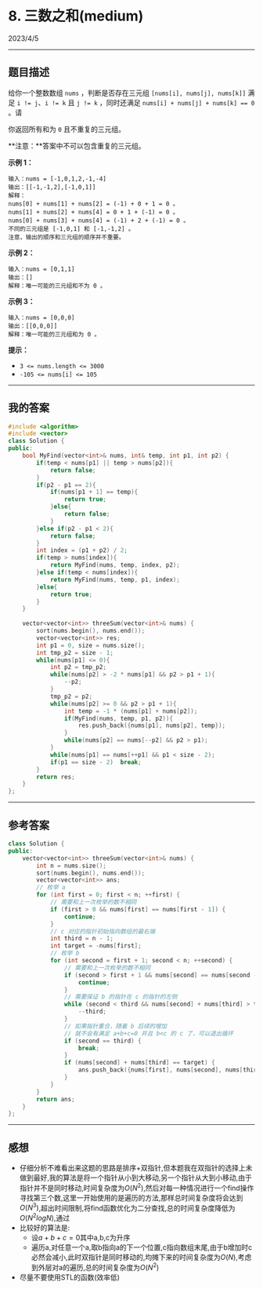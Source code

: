 # 8. 三数之和(medium)

2023/4/5

---

## 题目描述

给你一个整数数组 `nums` ，判断是否存在三元组 `[nums[i], nums[j], nums[k]]` 满足 `i != j`、`i != k` 且 `j != k` ，同时还满足 `nums[i] + nums[j] + nums[k] == 0` 。请

你返回所有和为 `0` 且不重复的三元组。

**注意：**答案中不可以包含重复的三元组。

 

**示例 1：**

```
输入：nums = [-1,0,1,2,-1,-4]
输出：[[-1,-1,2],[-1,0,1]]
解释：
nums[0] + nums[1] + nums[2] = (-1) + 0 + 1 = 0 。
nums[1] + nums[2] + nums[4] = 0 + 1 + (-1) = 0 。
nums[0] + nums[3] + nums[4] = (-1) + 2 + (-1) = 0 。
不同的三元组是 [-1,0,1] 和 [-1,-1,2] 。
注意，输出的顺序和三元组的顺序并不重要。
```

**示例 2：**

```
输入：nums = [0,1,1]
输出：[]
解释：唯一可能的三元组和不为 0 。
```

**示例 3：**

```
输入：nums = [0,0,0]
输出：[[0,0,0]]
解释：唯一可能的三元组和为 0 。
```

 

**提示：**

- `3 <= nums.length <= 3000`
- `-105 <= nums[i] <= 105`

----

## 我的答案

```c++
#include <algorithm>
#include <vector>
class Solution {
public:
    bool MyFind(vector<int>& nums, int& temp, int p1, int p2) {
        if(temp < nums[p1] || temp > nums[p2]){
            return false;
        }
        if(p2 - p1 == 2){
            if(nums[p1 + 1] == temp){
                return true;
            }else{
                return false;
            }
        }else if(p2 - p1 < 2){
            return false;
        }
        int index = (p1 + p2) / 2;
        if(temp > nums[index]){
            return MyFind(nums, temp, index, p2);
        }else if(temp < nums[index]){
            return MyFind(nums, temp, p1, index);
        }else{
            return true;
        }
    }
    
    vector<vector<int>> threeSum(vector<int>& nums) {
        sort(nums.begin(), nums.end());
        vector<vector<int>> res;
        int p1 = 0, size = nums.size();
        int tmp_p2 = size - 1;
        while(nums[p1] <= 0){
            int p2 = tmp_p2;
            while(nums[p2] > -2 * nums[p1] && p2 > p1 + 1){
                --p2;
            }
            tmp_p2 = p2;
            while(nums[p2] >= 0 && p2 > p1 + 1){
                int temp = -1 * (nums[p1] + nums[p2]);
                if(MyFind(nums, temp, p1, p2)){
                    res.push_back({nums[p1], nums[p2], temp});
                }
                while(nums[p2] == nums[--p2] && p2 > p1);
            }
            while(nums[p1] == nums[++p1] && p1 < size - 2);
            if(p1 == size - 2)  break;
        }
        return res;
    }
};
```

---

## 参考答案

```c++
class Solution {
public:
    vector<vector<int>> threeSum(vector<int>& nums) {
        int n = nums.size();
        sort(nums.begin(), nums.end());
        vector<vector<int>> ans;
        // 枚举 a
        for (int first = 0; first < n; ++first) {
            // 需要和上一次枚举的数不相同
            if (first > 0 && nums[first] == nums[first - 1]) {
                continue;
            }
            // c 对应的指针初始指向数组的最右端
            int third = n - 1;
            int target = -nums[first];
            // 枚举 b
            for (int second = first + 1; second < n; ++second) {
                // 需要和上一次枚举的数不相同
                if (second > first + 1 && nums[second] == nums[second - 1]) {
                    continue;
                }
                // 需要保证 b 的指针在 c 的指针的左侧
                while (second < third && nums[second] + nums[third] > target) {
                    --third;
                }
                // 如果指针重合，随着 b 后续的增加
                // 就不会有满足 a+b+c=0 并且 b<c 的 c 了，可以退出循环
                if (second == third) {
                    break;
                }
                if (nums[second] + nums[third] == target) {
                    ans.push_back({nums[first], nums[second], nums[third]});
                }
            }
        }
        return ans;
    }
};
```

---

## 感想

- 仔细分析不难看出来这题的思路是排序+双指针,但本题我在双指针的选择上未做到最好,我的算法是将一个指针从小到大移动,另一个指针从大到小移动,由于指针并不是同时移动,时间复杂度为$O(N^2)$,然后对每一种情况进行一个find操作寻找第三个数,这里一开始使用的是遍历的方法,那样总时间复杂度将会达到$O(N^3)$,超出时间限制,将find函数优化为二分查找,总的时间复杂度降低为$O(N^2logN)$,通过
- 比较好的算法是:
  - 设$a+b+c = 0$其中a,b,c为升序
  - 遍历a,对任意一个a,取b指向a的下一个位置,c指向数组末尾,由于b增加时c必然会减小,此时双指针是同时移动的,均摊下来的时间复杂度为$O(N)$,考虑到外层对a的遍历,总的时间复杂度为$O(N^2)$
- 尽量不要使用STL的函数(效率低)